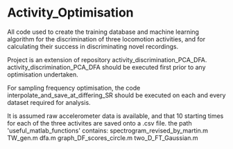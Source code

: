 # Activity_Optimisation

All code used to create the training database and machine learning algorithm for the discrimination of three locomotion activities, and for calculating their success in discriminating novel recordings.

Project is an extension of repository activity_discrimination_PCA_DFA. activity_discrimination_PCA_DFA should be executed first prior to any optimisation undertaken. 

For sampling frequency optimisation, the code interpolate_and_save_at_differing_SR should be executed on each and every dataset required for analysis. 

It is assumed raw accelerometer data is available, and that 10 starting times for each of the three activites are saved onto a .csv file. 
the path 'useful_matlab_functions' contains: spectrogram_revised_by_martin.m TW_gen.m dfa.m graph_DF_scores_circle.m two_D_FT_Gaussian.m
